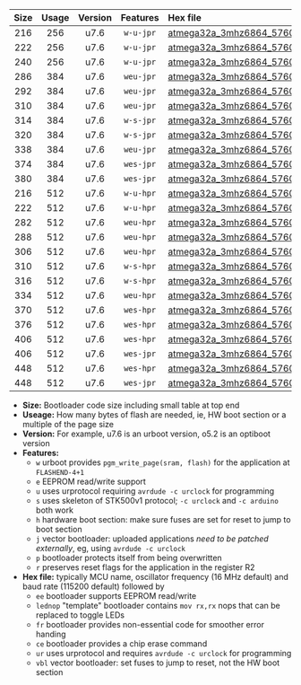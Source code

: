 |Size|Usage|Version|Features|Hex file|
|:-:|:-:|:-:|:-:|:--|
|216|256|u7.6|`w-u-jpr`|[atmega32a_3mhz6864_57600bps_ur_vbl.hex](https://raw.githubusercontent.com/stefanrueger/urboot/main/atmega32a_3mhz6864_57600bps_ur_vbl.hex)|
|222|256|u7.6|`w-u-jpr`|[atmega32a_3mhz6864_57600bps_lednop_ur_vbl.hex](https://raw.githubusercontent.com/stefanrueger/urboot/main/atmega32a_3mhz6864_57600bps_lednop_ur_vbl.hex)|
|240|256|u7.6|`w-u-jpr`|[atmega32a_3mhz6864_57600bps_lednop_fr_ur_vbl.hex](https://raw.githubusercontent.com/stefanrueger/urboot/main/atmega32a_3mhz6864_57600bps_lednop_fr_ur_vbl.hex)|
|286|384|u7.6|`weu-jpr`|[atmega32a_3mhz6864_57600bps_ee_ur_vbl.hex](https://raw.githubusercontent.com/stefanrueger/urboot/main/atmega32a_3mhz6864_57600bps_ee_ur_vbl.hex)|
|292|384|u7.6|`weu-jpr`|[atmega32a_3mhz6864_57600bps_ee_lednop_ur_vbl.hex](https://raw.githubusercontent.com/stefanrueger/urboot/main/atmega32a_3mhz6864_57600bps_ee_lednop_ur_vbl.hex)|
|310|384|u7.6|`weu-jpr`|[atmega32a_3mhz6864_57600bps_ee_lednop_fr_ur_vbl.hex](https://raw.githubusercontent.com/stefanrueger/urboot/main/atmega32a_3mhz6864_57600bps_ee_lednop_fr_ur_vbl.hex)|
|314|384|u7.6|`w-s-jpr`|[atmega32a_3mhz6864_57600bps_vbl.hex](https://raw.githubusercontent.com/stefanrueger/urboot/main/atmega32a_3mhz6864_57600bps_vbl.hex)|
|320|384|u7.6|`w-s-jpr`|[atmega32a_3mhz6864_57600bps_lednop_vbl.hex](https://raw.githubusercontent.com/stefanrueger/urboot/main/atmega32a_3mhz6864_57600bps_lednop_vbl.hex)|
|338|384|u7.6|`weu-jpr`|[atmega32a_3mhz6864_57600bps_ee_lednop_fr_ce_ur_vbl.hex](https://raw.githubusercontent.com/stefanrueger/urboot/main/atmega32a_3mhz6864_57600bps_ee_lednop_fr_ce_ur_vbl.hex)|
|374|384|u7.6|`wes-jpr`|[atmega32a_3mhz6864_57600bps_ee_vbl.hex](https://raw.githubusercontent.com/stefanrueger/urboot/main/atmega32a_3mhz6864_57600bps_ee_vbl.hex)|
|380|384|u7.6|`wes-jpr`|[atmega32a_3mhz6864_57600bps_ee_lednop_vbl.hex](https://raw.githubusercontent.com/stefanrueger/urboot/main/atmega32a_3mhz6864_57600bps_ee_lednop_vbl.hex)|
|216|512|u7.6|`w-u-hpr`|[atmega32a_3mhz6864_57600bps_ur.hex](https://raw.githubusercontent.com/stefanrueger/urboot/main/atmega32a_3mhz6864_57600bps_ur.hex)|
|222|512|u7.6|`w-u-hpr`|[atmega32a_3mhz6864_57600bps_lednop_ur.hex](https://raw.githubusercontent.com/stefanrueger/urboot/main/atmega32a_3mhz6864_57600bps_lednop_ur.hex)|
|282|512|u7.6|`weu-hpr`|[atmega32a_3mhz6864_57600bps_ee_ur.hex](https://raw.githubusercontent.com/stefanrueger/urboot/main/atmega32a_3mhz6864_57600bps_ee_ur.hex)|
|288|512|u7.6|`weu-hpr`|[atmega32a_3mhz6864_57600bps_ee_lednop_ur.hex](https://raw.githubusercontent.com/stefanrueger/urboot/main/atmega32a_3mhz6864_57600bps_ee_lednop_ur.hex)|
|306|512|u7.6|`weu-hpr`|[atmega32a_3mhz6864_57600bps_ee_lednop_fr_ur.hex](https://raw.githubusercontent.com/stefanrueger/urboot/main/atmega32a_3mhz6864_57600bps_ee_lednop_fr_ur.hex)|
|310|512|u7.6|`w-s-hpr`|[atmega32a_3mhz6864_57600bps.hex](https://raw.githubusercontent.com/stefanrueger/urboot/main/atmega32a_3mhz6864_57600bps.hex)|
|316|512|u7.6|`w-s-hpr`|[atmega32a_3mhz6864_57600bps_lednop.hex](https://raw.githubusercontent.com/stefanrueger/urboot/main/atmega32a_3mhz6864_57600bps_lednop.hex)|
|334|512|u7.6|`weu-hpr`|[atmega32a_3mhz6864_57600bps_ee_lednop_fr_ce_ur.hex](https://raw.githubusercontent.com/stefanrueger/urboot/main/atmega32a_3mhz6864_57600bps_ee_lednop_fr_ce_ur.hex)|
|370|512|u7.6|`wes-hpr`|[atmega32a_3mhz6864_57600bps_ee.hex](https://raw.githubusercontent.com/stefanrueger/urboot/main/atmega32a_3mhz6864_57600bps_ee.hex)|
|376|512|u7.6|`wes-hpr`|[atmega32a_3mhz6864_57600bps_ee_lednop.hex](https://raw.githubusercontent.com/stefanrueger/urboot/main/atmega32a_3mhz6864_57600bps_ee_lednop.hex)|
|406|512|u7.6|`wes-hpr`|[atmega32a_3mhz6864_57600bps_ee_lednop_fr.hex](https://raw.githubusercontent.com/stefanrueger/urboot/main/atmega32a_3mhz6864_57600bps_ee_lednop_fr.hex)|
|406|512|u7.6|`wes-jpr`|[atmega32a_3mhz6864_57600bps_ee_lednop_fr_vbl.hex](https://raw.githubusercontent.com/stefanrueger/urboot/main/atmega32a_3mhz6864_57600bps_ee_lednop_fr_vbl.hex)|
|448|512|u7.6|`wes-hpr`|[atmega32a_3mhz6864_57600bps_ee_lednop_fr_ce.hex](https://raw.githubusercontent.com/stefanrueger/urboot/main/atmega32a_3mhz6864_57600bps_ee_lednop_fr_ce.hex)|
|448|512|u7.6|`wes-jpr`|[atmega32a_3mhz6864_57600bps_ee_lednop_fr_ce_vbl.hex](https://raw.githubusercontent.com/stefanrueger/urboot/main/atmega32a_3mhz6864_57600bps_ee_lednop_fr_ce_vbl.hex)|

- **Size:** Bootloader code size including small table at top end
- **Useage:** How many bytes of flash are needed, ie, HW boot section or a multiple of the page size
- **Version:** For example, u7.6 is an urboot version, o5.2 is an optiboot version
- **Features:**
  + `w` urboot provides `pgm_write_page(sram, flash)` for the application at `FLASHEND-4+1`
  + `e` EEPROM read/write support
  + `u` uses urprotocol requiring `avrdude -c urclock` for programming
  + `s` uses skeleton of STK500v1 protocol; `-c urclock` and `-c arduino` both work
  + `h` hardware boot section: make sure fuses are set for reset to jump to boot section
  + `j` vector bootloader: uploaded applications *need to be patched externally*, eg, using `avrdude -c urclock`
  + `p` bootloader protects itself from being overwritten
  + `r` preserves reset flags for the application in the register R2
- **Hex file:** typically MCU name, oscillator frequency (16 MHz default) and baud rate (115200 default) followed by
  + `ee` bootloader supports EEPROM read/write
  + `lednop` "template" bootloader contains `mov rx,rx` nops that can be replaced to toggle LEDs
  + `fr` bootloader provides non-essential code for smoother error handing
  + `ce` bootloader provides a chip erase command
  + `ur` uses urprotocol and requires `avrdude -c urclock` for programming
  + `vbl` vector bootloader: set fuses to jump to reset, not the HW boot section
